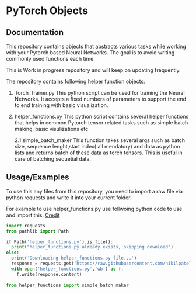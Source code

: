 
# PyTorch Objects



## Documentation

This repository contains objects that abstracts various tasks while working with your Pytorch based Neural Networks. The goal is to avoid writing commonly used functions each time. 

This is Work in progress repository and will keep on updating frequently. 

The repository contains following helper function objects:

1. Torch_Trainer.py
  This python script can be used for training the Neural Networks. It accepts a fixed numbers of parameters to support the end to end training with basic visualization.
2. helper_functions.py
  This python script contains several helper functions that helps in common Pytorch tensor related tasks such as simple batch making, basic visulizations etc
  
    2.1 simple_batch_maker
    This function takes several args such as batch size, sequence lenght,start index( all mendatory) and data as python lists and returns batch of these data as torch tensors. This is useful in 
    care of batching sequetial data. 

 
## Usage/Examples

To use this any files from this repository, you need to import a raw file via python requests and write it into your current folder. 

For example to use helper_functions.py use follwoing python code to use and import this.
[Credit](https://www.learnpytorch.io/02_pytorch_classification/#4-make-predictions-and-evaluate-the-model)

```python
import requests
from pathlib import Path

if Path('helper_functions.py').is_file():
  print("helper_functions.py already exists, skipping download")
else:
  print('Downloading helper_functions.py file...')
  response = requests.get('https://raw.githubusercontent.com/nikilpatel94/Torch-NN-Objects/main/helper_functions.py')
  with open('helper_functions.py','wb') as f:
    f.write(response.content)
    
from helper_functions import simple_batch_maker
```